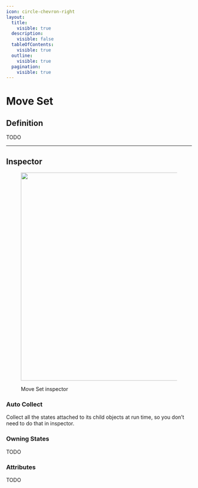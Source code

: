 ```yaml
---
icon: circle-chevron-right
layout:
  title:
    visible: true
  description:
    visible: false
  tableOfContents:
    visible: true
  outline:
    visible: true
  pagination:
    visible: true
---
```


# Move Set

## Definition

TODO

***

## Inspector

<figure><img src="https://lh7-rt.googleusercontent.com/docsz/AD_4nXcUlqElHxgw3K3Lzo_iYw78R6vN23V8fiOilgAolVCOvAfYOVLUGrVBqjcPZ8hrIquOv42nfYsJosIx9JxdMO7DPeeje6b7agwU4xh8-DeWZ7fcHeh5S7aAVpx7GeOW2TIW1N0sO3Oa3txZtUC_vQ6LfyP9?key=wjgYipemgHjXa5pb_ZH-6A" alt="" width="563"><figcaption><p>Move Set inspector</p></figcaption></figure>

### Auto Collect

Collect all the states attached to its child objects at run time, so you don’t need to do that in inspector.

### Owning States

TODO

### Attributes

TODO





